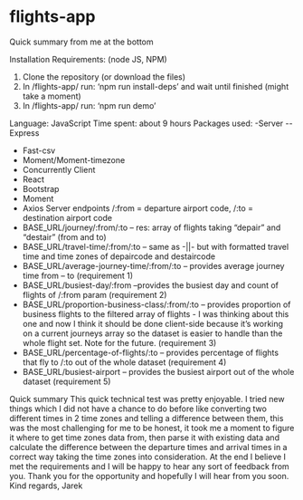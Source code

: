 # flights-app

Quick summary from me at the bottom

Installation
Requirements: (node JS, NPM)
1.	Clone the repository (or download the files)
2.	In /flights-app/ run: ‘npm run install-deps’ and wait until finished (might take a moment)
3.	In /flights-app/ run: ‘npm run demo’

Language: JavaScript
Time spent: about 9 hours
Packages used: 
  -Server
  --	Express
  -	Fast-csv
  -	Moment/Moment-timezone
  -	Concurrently
  Client
  -	React
  -	Bootstrap
  -	Moment
  -	Axios
Server endpoints /:from = departure airport code, /:to = destination airport code
-	BASE_URL/journey/:from/:to – res: array of flights taking “depair” and “destair” (from and to)
-	BASE_URL/travel-time/:from/:to – same as -||- but with formatted travel time and time zones of depaircode and destaircode
-	BASE_URL/average-journey-time/:from/:to – provides average journey time from – to (requirement 1)
-	BASE_URL/busiest-day/:from –provides the busiest day and count of flights of /:from param (requirement 2)
-	BASE_URL/proportion-business-class/:from/:to – provides proportion of business flights to the filtered array of flights - I was thinking about this one and now I think it should be done client-side because it’s working on a current journeys array so the dataset is easier to handle than the whole flight set. Note for the future. (requirement 3)
-	BASE_URL/percentage-of-flights/:to – provides percentage of flights that fly to /:to out of the whole dataset (requirement 4)
-	BASE_URL/busiest-airport – provides the busiest airport out of the whole dataset (requirement 5)


Quick summary
This quick technical test was pretty enjoyable. I tried new things which I did not have a chance to do before like converting two different times in 
2 time zones and telling a difference between them, this was the most challenging for me to be honest, it took me a moment to figure it where to 
get time zones data from, then parse it with existing data and calculate the difference between the departure times and arrival times in a correct way 
taking the time zones into consideration. At the end I believe I met the requirements and I will be happy to hear any sort of feedback from you. 
Thank you for the opportunity and hopefully I will hear from you soon.
Kind regards,
Jarek
